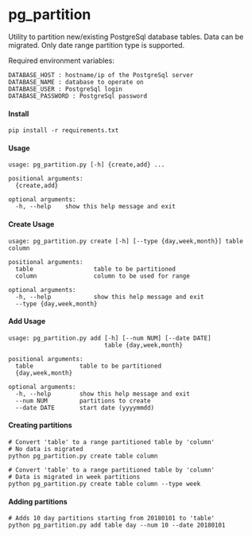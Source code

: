 # pg_partition
Utility to partition new/existing PostgreSql database tables. Data can be migrated. Only date range partition type is supported.

Required environment variables:
```
DATABASE_HOST : hostname/ip of the PostgreSql server
DATABASE_NAME : database to operate on
DATABASE_USER : PostgreSql login
DATABASE_PASSWORD : PostgreSql password
```

#### Install ####
```
pip install -r requirements.txt
```

#### Usage ####
```
usage: pg_partition.py [-h] {create,add} ...

positional arguments:
  {create,add}

optional arguments:
  -h, --help    show this help message and exit
```

#### Create Usage ####
```
usage: pg_partition.py create [-h] [--type {day,week,month}] table column

positional arguments:
  table                 table to be partitioned
  column                column to be used for range

optional arguments:
  -h, --help            show this help message and exit
  --type {day,week,month}
```

#### Add Usage ####
```
usage: pg_partition.py add [-h] [--num NUM] [--date DATE]
                           table {day,week,month}

positional arguments:
  table             table to be partitioned
  {day,week,month}

optional arguments:
  -h, --help        show this help message and exit
  --num NUM         partitions to create
  --date DATE       start date (yyyymmdd)
```

#### Creating partitions ####
```
# Convert 'table' to a range partitioned table by 'column'
# No data is migrated
python pg_partition.py create table column

# Convert 'table' to a range partitioned table by 'column'
# Data is migrated in week partitions 
python pg_partition.py create table column --type week
```

#### Adding partitions ####
```
# Adds 10 day partitions starting from 20180101 to 'table'
python pg_partition.py add table day --num 10 --date 20180101

```
